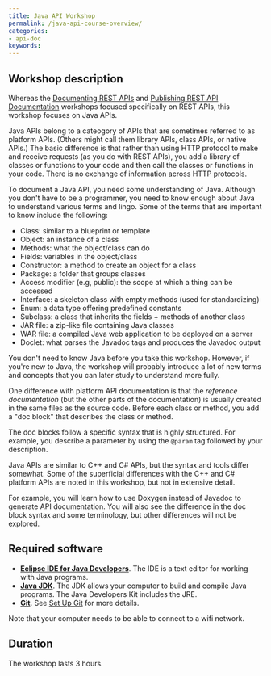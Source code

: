 ```yaml
---
title: Java API Workshop
permalink: /java-api-course-overview/
categories:
- api-doc
keywords:
---
```


<h2>Workshop description</h2>

Whereas the [Documenting REST APIs](https://idratherbewriting.com/documenting-rest-apis-course-overview) and [Publishing REST API Documentation](https://idratherbewriting.com/publishing-rest-apis-course-overview) workshops focused specifically on REST APIs, this workshop focuses on Java APIs.

Java APIs belong to a cateogory of APIs that are sometimes referred to as platform APIs. (Others might call them library APIs, class APIs, or native APIs.) The basic difference is that rather than using HTTP protocol to make and receive requests (as you do with REST APIs), you add a library of classes or functions to your code and then call the classes or functions in your code. There is no exchange of information across HTTP protocols.

To document a Java API, you need some understanding of Java. Although you don't have to be a programmer, you need to know enough about Java to understand various terms and lingo. Some of the terms that are important to know include the following:

* Class: similar to a blueprint or template
* Object: an instance of a class
* Methods: what the object/class can do
* Fields: variables in the object/class
* Constructor: a method to create an object for a class
* Package: a folder that groups classes
* Access modifier (e.g, public): the scope at which a thing can be accessed
* Interface: a skeleton class with empty methods (used for standardizing)
* Enum: a data type offering predefined constants
* Subclass: a class that inherits the fields + methods of another class
* JAR file: a zip-like file containing Java classes
* WAR file: a compiled Java web application to be deployed on a server
* Doclet: what parses the Javadoc tags and produces the Javadoc output

You don't need to know Java before you take this workshop. However, if you're new to Java, the workshop will probably introduce a lot of new terms and concepts that you can later study to understand more fully.

One difference with platform API documentation is that the *reference documentation* (but the other parts of the documentation) is usually created in the same files as the source code. Before each class or method, you add a "doc block" that describes the class or method.

The doc blocks follow a specific syntax that is highly structured. For example, you describe a parameter by using the `@param` tag followed by your description.

Java APIs are similar to C++ and C# APIs, but the syntax and tools differ somewhat. Some of the superficial differences with the C++ and C# platform APIs are noted in this workshop, but not in extensive detail.

For example, you will learn how to use Doxygen instead of Javadoc to generate API documentation. You will also see the difference in the doc block syntax and some terminology, but other differences will not be explored.



<h2>Required software</h2>

* **[Eclipse IDE for Java Developers](http://www.eclipse.org/downloads/packages/eclipse-ide-java-developers/keplersr1)**. The IDE is a text editor for working with Java programs.
* **[Java JDK](http://www.oracle.com/technetwork/java/javase/downloads/index.html)**. The JDK allows your computer to build and compile Java programs. The Java Developers Kit includes the JRE.
* **[Git](https://git-scm.com/)**. See [Set Up Git](https://help.github.com/articles/set-up-git/) for more details.

Note that your computer needs to be able to connect to a wifi network.

<h2>Duration</h2>

The workshop lasts 3 hours.
